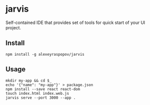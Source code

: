 # jarvis

Self-contained IDE that provides set of tools for quick start of your UI project.

## Install

	npm install -g alexeyraspopov/jarvis

## Usage

	mkdir my-app && cd $_
	echo '{"name": "my-app"}' > package.json
	npm install --save react react-dom
	touch index.html index.web.js
	jarvis serve --port 3000 --app .
